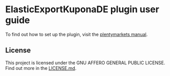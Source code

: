 
# ElasticExportKuponaDE plugin user guide

<div class="alert alert-info" role="alert">
  To find out how to set up the plugin, visit the <a href="https://knowledge.plentymarkets.com/en/markets/price-search-engines/kupona" target="_blank">plentymarkets manual</a>.
</div>

## License

This project is licensed under the GNU AFFERO GENERAL PUBLIC LICENSE. Find out more in the [LICENSE.md](https://github.com/plentymarkets/plugin-elastic-export-kupona-de/blob/master/LICENSE.md).
